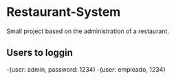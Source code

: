 # Restaurant-System
Small project based on the administration of a restaurant.
## Users to loggin
-(user: admin, password: 1234)
-(user: empleado, 1234)
